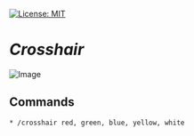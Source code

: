 [![License: MIT](https://img.shields.io/badge/License-MIT-yellow.svg)](https://opensource.org/licenses/MIT) 

# **_Crosshair_**

![Image](https://imgur.com/O2qRZ7w.png)

## Commands
    * /crosshair red, green, blue, yellow, white
    
    
